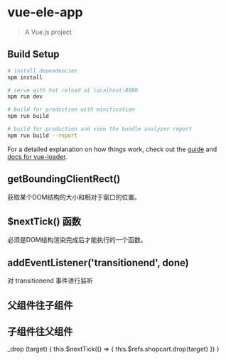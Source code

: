 # vue-ele-app

> A Vue.js project

## Build Setup

``` bash
# install dependencies
npm install

# serve with hot reload at localhost:8080
npm run dev

# build for production with minification
npm run build

# build for production and view the bundle analyzer report
npm run build --report
```

For a detailed explanation on how things work, check out the [guide](http://vuejs-templates.github.io/webpack/) and [docs for vue-loader](http://vuejs.github.io/vue-loader).

## getBoundingClientRect()
获取某个DOM结构的大小和相对于窗口的位置。
## $nextTick() 函数
必须是DOM结构渲染完成后才能执行的一个函数。
## addEventListener('transitionend', done)
对 transitionend 事件进行监听
## 父组件往子组件

## 子组件往父组件
<shopcart ref="shopcart"></shopcart>
_drop (target) {
  this.$nextTick(() => {
   this.$refs.shopcart.drop(target)
  })
}
